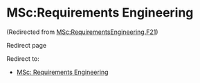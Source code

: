 






MSc:Requirements Engineering
============================



(Redirected from [MSc:RequirementsEngineering.F21](/index.php?title=MSc:RequirementsEngineering.F21&redirect=no "MSc:RequirementsEngineering.F21"))  

Redirect page


Redirect to:

* [MSc: Requirements Engineering](/index.php/MSc:_Requirements_Engineering "MSc: Requirements Engineering")









